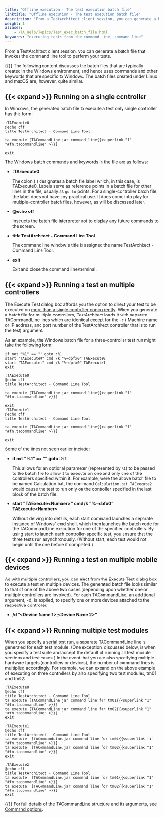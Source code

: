 ```yaml
--- 
title: "Offline execution - The test execution batch file"
linktitle: "Offline execution - The test execution batch file"
description: "From a TestArchitect client session, you can generate a batch file that invokes the command line tool to perform your tests."
weight: 1
aliases: 
    - /TA_Help/Topics/Test_exec_batch_file.html
keywords: "executing tests from the command line, command line"
---
```


From a TestArchitect client session, you can generate a batch file that invokes the command line tool to perform your tests.

{{<note>}} The following content discusses the batch files that are typically created in the Windows environment, and hence uses commands and other keywords that are specific to Windows. The batch files created under Linux and macOS are, however, quite similar.

## {{< expand >}} Running on a single controller

In Windows, the generated batch file to execute a test only single controller has this form:

```
:TAExecute0
@echo off
title TestArchitect - Command Line Tool 

ta execute [TACommandLine.jar command line{{<superlink "1" "#fn.tacommandline" >}}]
 
exit
```

The Windows batch commands and keywords in the file are as follows:

-   **:TAExecute0**

    The colon \(:\) designates a batch file label which, in this case, is TAExecute0. Labels serve as reference points in a batch file for other lines in the file, usually as `go to` points. For a single-controller batch file, the label does not have any practical use. It does come into play for multiple-controller batch files, however, as will be discussed later.

-   **@echo off**

    Instructs the batch file interpreter not to display any future commands to the screen.

-   **title TestArchitect - Command Line Tool**

    The command line window's title is assigned the name TestArchitect - Command Line Tool.

-   **exit**

    Exit and close the command line/terminal.


## {{< expand >}} Running a test on multiple controllers

The Execute Test dialog box affords you the option to direct your test to be executed on [more than a single controller concurrently](/user-guide/test-execution/methods-of-test-execution/configuring-and-running-tests-from-testarchitect-client#li.exec_test_dlg.controllers_and_devices). When you generate a batch file for multiple controllers, TestArchitect loads it with separate TACommandLine lines which are identical except for the -c \( Machine name or IP address, and port number of the TestArchitect controller that is to run the test\) argument.

As an example, the Windows batch file for a three-controller test run might take the following form:

```
if not "%1" == "" goto :%1
start "TAExecute0" cmd /k "%~dpfx0" TAExecute0
start "TAExecute1" cmd /k "%~dpfx0" TAExecute1
exit

:TAExecute0
@echo off
title TestArchitect - Command Line Tool 

ta execute [TACommandLine.jar command line{{<superlink "1" "#fn.tacommandline" >}}]

exit
:TAExecute1
@echo off  
title TestArchitect - Command Line Tool 

ta execute [TACommandLine.jar command line{{<superlink "1" "#fn.tacommandline" >}}]

exit
```

Some of the lines not seen earlier include:

-   **if not "%1" == "" goto :%1**

    This allows for an optional parameter \(represented by `%1`\) to be passed to the batch file to allow it to execute on one and only one of the controllers specified within it. For example, were the above batch file to be named Calculation.bat, the command `Calculation.bat TAExecute2` would cause the test to run only on the controller specified in the last block of the batch file.

-   **start "TAExecute<Number\>" cmd /k "%~dpfx0" TAExecute<Number\>**

    Without delving into details, each start command launches a separate instance of Windows' cmd shell, which then launches the batch code for the TACommandLine execution for one of the specified controllers. By using start to launch each controller-specific test, you ensure that the three tests run asynchronously. \(Without start, each test would not begin until the one before it completed.\)


## {{< expand >}} Running a test on multiple mobile devices

As with multiple controllers, you can elect from the Execute Test dialog box to execute a test on multiple devices. The generated batch file looks similar to that of one of the above two cases \(depending upon whether one or multiple controllers are involved\). For each TACommandLine, an additional argument, -d, is applied, to specify one or more devices attached to the respective controller.

-   **/d "<Device Name 1\>;<Device Name 2\>"**

## {{< expand >}} Running multiple test modules

When you specify a [serial test run](/user-guide/test-execution/methods-of-test-execution/executing-multiple-test-modules), a separate TACommandLine line is generated for each test module. \(One exception, discussed below, is when you specify a test suite and accept the default of running all test module sections and test cases.\) In the event that you are also specifying multiple hardware targets \(controllers or devices\), the number of command lines is multiplied accordingly. For example, we can expand on the above example of executing on three controllers by also specifying two test modules, tm01 and tm02:

```
:TAExecute0
@echo off 
title TestArchitect - Command Line Tool 
ta execute [TACommandLine.jar command line for tm01{{<superlink "1" "#fn.tacommandline" >}}]
ta execute [TACommandLine.jar command line for tm02{{<superlink "1" "#fn.tacommandline" >}}]
exit

:TAExecute1
@echo off
title TestArchitect - Command Line Tool 
ta execute  [TACommandLine.jar command line for tm01{{<superlink "1" "#fn.tacommandline" >}}]
ta execute  [TACommandLine.jar command line for tm02{{<superlink "1" "#fn.tacommandline" >}}]
exit

:TAExecute2
@echo off
title TestArchitect - Command Line Tool 
ta execute  [TACommandLine.jar command line for tm01{{<superlink "1" "#fn.tacommandline" >}}]
ta execute  [TACommandLine.jar command line for tm02{{<superlink "1" "#fn.tacommandline" >}}]
exit
```


{{<anchor fn.tacommandline>}} For full details of the TACommandLine structure and its arguments, see [Command options](/user-guide/test-execution/methods-of-test-execution/executing-tests-from-the-command-line-interface/#section.ta_command_line.options).

